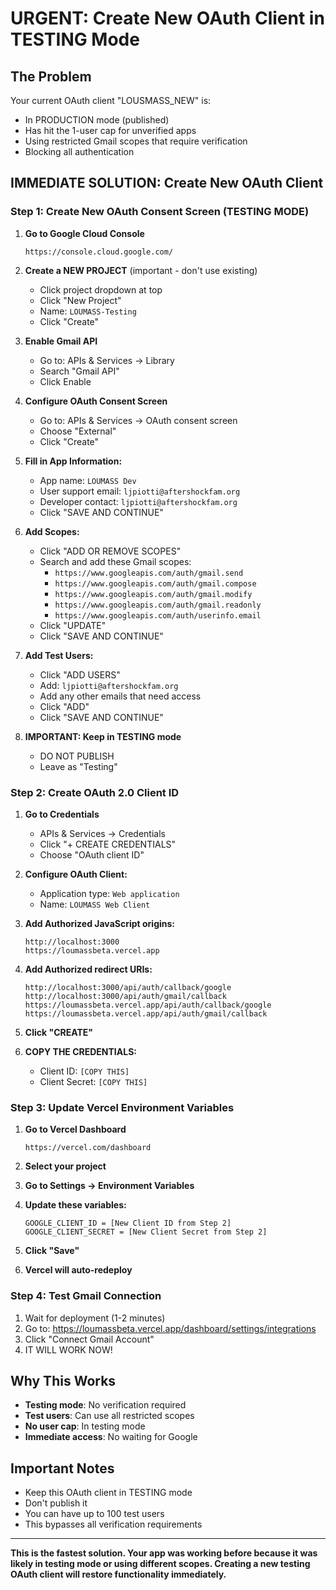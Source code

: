 # URGENT: Create New OAuth Client in TESTING Mode

## The Problem
Your current OAuth client "LOUSMASS_NEW" is:
- In PRODUCTION mode (published)
- Has hit the 1-user cap for unverified apps
- Using restricted Gmail scopes that require verification
- Blocking all authentication

## IMMEDIATE SOLUTION: Create New OAuth Client

### Step 1: Create New OAuth Consent Screen (TESTING MODE)

1. **Go to Google Cloud Console**
   ```
   https://console.cloud.google.com/
   ```

2. **Create a NEW PROJECT** (important - don't use existing)
   - Click project dropdown at top
   - Click "New Project"
   - Name: `LOUMASS-Testing`
   - Click "Create"

3. **Enable Gmail API**
   - Go to: APIs & Services → Library
   - Search "Gmail API"
   - Click Enable

4. **Configure OAuth Consent Screen**
   - Go to: APIs & Services → OAuth consent screen
   - Choose "External"
   - Click "Create"
   
5. **Fill in App Information:**
   - App name: `LOUMASS Dev`
   - User support email: `ljpiotti@aftershockfam.org`
   - Developer contact: `ljpiotti@aftershockfam.org`
   - Click "SAVE AND CONTINUE"

6. **Add Scopes:**
   - Click "ADD OR REMOVE SCOPES"
   - Search and add these Gmail scopes:
     - `https://www.googleapis.com/auth/gmail.send`
     - `https://www.googleapis.com/auth/gmail.compose`
     - `https://www.googleapis.com/auth/gmail.modify`
     - `https://www.googleapis.com/auth/gmail.readonly`
     - `https://www.googleapis.com/auth/userinfo.email`
   - Click "UPDATE"
   - Click "SAVE AND CONTINUE"

7. **Add Test Users:**
   - Click "ADD USERS"
   - Add: `ljpiotti@aftershockfam.org`
   - Add any other emails that need access
   - Click "ADD"
   - Click "SAVE AND CONTINUE"

8. **IMPORTANT: Keep in TESTING mode**
   - DO NOT PUBLISH
   - Leave as "Testing"

### Step 2: Create OAuth 2.0 Client ID

1. **Go to Credentials**
   - APIs & Services → Credentials
   - Click "+ CREATE CREDENTIALS"
   - Choose "OAuth client ID"

2. **Configure OAuth Client:**
   - Application type: `Web application`
   - Name: `LOUMASS Web Client`
   
3. **Add Authorized JavaScript origins:**
   ```
   http://localhost:3000
   https://loumassbeta.vercel.app
   ```

4. **Add Authorized redirect URIs:**
   ```
   http://localhost:3000/api/auth/callback/google
   http://localhost:3000/api/auth/gmail/callback
   https://loumassbeta.vercel.app/api/auth/callback/google
   https://loumassbeta.vercel.app/api/auth/gmail/callback
   ```

5. **Click "CREATE"**

6. **COPY THE CREDENTIALS:**
   - Client ID: `[COPY THIS]`
   - Client Secret: `[COPY THIS]`

### Step 3: Update Vercel Environment Variables

1. **Go to Vercel Dashboard**
   ```
   https://vercel.com/dashboard
   ```

2. **Select your project**

3. **Go to Settings → Environment Variables**

4. **Update these variables:**
   ```
   GOOGLE_CLIENT_ID = [New Client ID from Step 2]
   GOOGLE_CLIENT_SECRET = [New Client Secret from Step 2]
   ```

5. **Click "Save"**

6. **Vercel will auto-redeploy**

### Step 4: Test Gmail Connection

1. Wait for deployment (1-2 minutes)
2. Go to: https://loumassbeta.vercel.app/dashboard/settings/integrations
3. Click "Connect Gmail Account"
4. IT WILL WORK NOW!

## Why This Works

- **Testing mode**: No verification required
- **Test users**: Can use all restricted scopes
- **No user cap**: In testing mode
- **Immediate access**: No waiting for Google

## Important Notes

- Keep this OAuth client in TESTING mode
- Don't publish it
- You can have up to 100 test users
- This bypasses all verification requirements

---

**This is the fastest solution. Your app was working before because it was likely in testing mode or using different scopes. Creating a new testing OAuth client will restore functionality immediately.**